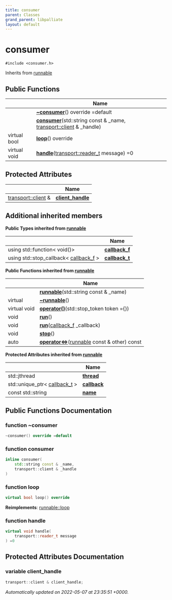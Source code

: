 ```yaml
---
title: consumer
parent: Classes
grand_parent: libpalliate
layout: default
---
```


# consumer






`#include <consumer.h>`

Inherits from [runnable](/libpalliate/generated/Classes/classrunnable)

## Public Functions

|                | Name           |
| -------------- | -------------- |
| | **[~consumer](/libpalliate/generated/Classes/classconsumer#function-~consumer)**() override =default |
| | **[consumer](/libpalliate/generated/Classes/classconsumer#function-consumer)**(std::string const & _name, [transport::client](/libpalliate/generated/Classes/classtransport_1_1client) & _handle) |
| virtual bool | **[loop](/libpalliate/generated/Classes/classconsumer#function-loop)**() override |
| virtual void | **[handle](/libpalliate/generated/Classes/classconsumer#function-handle)**([transport::reader_t](/libpalliate/generated/Namespaces/namespacetransport#using-reader-t) message) =0 |

## Protected Attributes

|                | Name           |
| -------------- | -------------- |
| [transport::client](/libpalliate/generated/Classes/classtransport_1_1client) & | **[client_handle](/libpalliate/generated/Classes/classconsumer#variable-client-handle)**  |

## Additional inherited members

**Public Types inherited from [runnable](/libpalliate/generated/Classes/classrunnable)**

|                | Name           |
| -------------- | -------------- |
| using std::function< void()> | **[callback_f](/libpalliate/generated/Classes/classrunnable#using-callback-f)**  |
| using std::stop_callback< [callback_f](/libpalliate/generated/Classes/classrunnable#using-callback-f) > | **[callback_t](/libpalliate/generated/Classes/classrunnable#using-callback-t)**  |

**Public Functions inherited from [runnable](/libpalliate/generated/Classes/classrunnable)**

|                | Name           |
| -------------- | -------------- |
| | **[runnable](/libpalliate/generated/Classes/classrunnable#function-runnable)**(std::string const & _name) |
| virtual | **[~runnable](/libpalliate/generated/Classes/classrunnable#function-~runnable)**() |
| virtual void | **[operator()](/libpalliate/generated/Classes/classrunnable#function-operator())**(std::stop_token token ={}) |
| void | **[run](/libpalliate/generated/Classes/classrunnable#function-run)**() |
| void | **[run](/libpalliate/generated/Classes/classrunnable#function-run)**([callback_f](/libpalliate/generated/Classes/classrunnable#using-callback-f) _callback) |
| void | **[stop](/libpalliate/generated/Classes/classrunnable#function-stop)**() |
| auto | **[operator<=>](/libpalliate/generated/Classes/classrunnable#function-operator<=>)**([runnable](/libpalliate/generated/Classes/classrunnable) const & other) const |

**Protected Attributes inherited from [runnable](/libpalliate/generated/Classes/classrunnable)**

|                | Name           |
| -------------- | -------------- |
| std::jthread | **[thread](/libpalliate/generated/Classes/classrunnable#variable-thread)**  |
| std::unique_ptr< [callback_t](/libpalliate/generated/Classes/classrunnable#using-callback-t) > | **[callback](/libpalliate/generated/Classes/classrunnable#variable-callback)**  |
| const std::string | **[name](/libpalliate/generated/Classes/classrunnable#variable-name)**  |


## Public Functions Documentation

### function ~consumer

```cpp
~consumer() override =default
```


### function consumer

```cpp
inline consumer(
    std::string const & _name,
    transport::client & _handle
)
```


### function loop

```cpp
virtual bool loop() override
```


**Reimplements**: [runnable::loop](/libpalliate/generated/Classes/classrunnable#function-loop)


### function handle

```cpp
virtual void handle(
    transport::reader_t message
) =0
```


## Protected Attributes Documentation

### variable client_handle

```cpp
transport::client & client_handle;
```



_Automatically updated on 2022-05-07 at 23:35:51 +0000._
